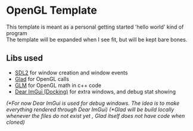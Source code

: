 # OpenGL Template

This template is meant as a personal getting started 'hello world'
kind of program  
The template will be expanded when I see fit,
but will be kept bare bones.

## Libs used

- [SDL2](https://github.com/libsdl-org/SDL/tree/SDL2)
for window creation and window events
- [Glad](https://github.com/Dav1dde/glad) for OpenGL calls
- [GLM](https://github.com/g-truc/glm) for OpenGL math in c++ code
- [Dear ImGui (Docking)](https://github.com/ocornut/imgui/tree/docking)
  for extra windows, and debug stat showing

_(*For now Dear ImGui is used for debug windows.
The idea is to make everything rendered through Dear ImGui)_
_(*Glad will be build locally whenever the files do not exist yet ,
Glad itself does not have code when cloned)_